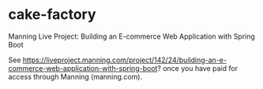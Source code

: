 # cake-factory
Manning Live Project: Building an E-commerce Web Application with Spring Boot 

See https://liveproject.manning.com/project/142/24/building-an-e-commerce-web-application-with-spring-boot? once 
you have paid for access through Manning (manning.com).

